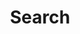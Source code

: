 ---
title: "Search" # in any language you want
layout: "search" # is necessary
# url: "/archive"
# description: "Description for Search"
summary: "search"
placeholder: "enter your search term here"
---